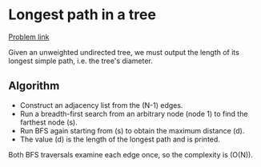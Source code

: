 # Longest path in a tree

[Problem link](https://www.spoj.com/problems/PT07Z/)

Given an unweighted undirected tree, we must output the length of its longest simple path, i.e. the tree's diameter.

## Algorithm

- Construct an adjacency list from the \(N-1\) edges.
- Run a breadth-first search from an arbitrary node (node 1) to find the farthest node \(s\).
- Run BFS again starting from \(s\) to obtain the maximum distance \(d\).
- The value \(d\) is the length of the longest path and is printed.

Both BFS traversals examine each edge once, so the complexity is \(O(N)\).
